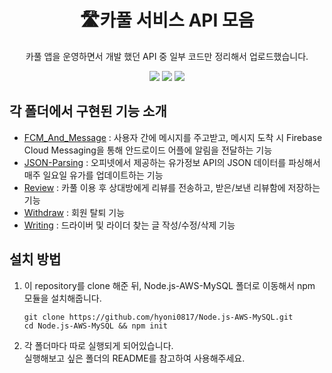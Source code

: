 <h1 align="center">🛣카풀 서비스 API 모음</h1>
<p align="center">카풀 앱을 운영하면서 개발 했던 API 중 일부 코드만 정리해서 업로드했습니다.</p>
<div align="center">
    <img src="https://img.shields.io/badge/Node.js-339933?style=flat-square&logo=Node.js&logoColor=white"></img>
    <img src="https://img.shields.io/badge/MySQL-4479A1?style=flat-square&logo=MySQL&logoColor=white"></img>
    <img src="https://img.shields.io/badge/AWS(EC2, RDS)-232F3E?style=flat-square&logo=Amazon AWS&logoColor=white"></img>
</div>

## 각 폴더에서 구현된 기능 소개
- [FCM_And_Message](https://github.com/hyoni0817/Node.js-AWS-MySQL/tree/master/FCM_And_Message) : 사용자 간에 메시지를 주고받고, 메시지 도착 시 Firebase Cloud Messaging을 통해 안드로이드 어플에 알림을 전달하는 기능
- [JSON-Parsing](https://github.com/hyoni0817/Node.js-AWS-MySQL/tree/master/JSON-Parsing) : 오피넷에서 제공하는 유가정보 API의 JSON 데이터를 파싱해서 매주 일요일 유가를 업데이트하는 기능
- [Review](https://github.com/hyoni0817/Node.js-AWS-MySQL/tree/master/Review) : 카풀 이용 후 상대방에게 리뷰를 전송하고, 받은/보낸 리뷰함에 저장하는 기능
- [Withdraw](https://github.com/hyoni0817/Node.js-AWS-MySQL/tree/master/Withdraw) : 회원 탈퇴 기능
- [Writing](https://github.com/hyoni0817/Node.js-AWS-MySQL/tree/master/Writing) : 드라이버 및 라이더 찾는 글 작성/수정/삭제 기능

## 설치 방법
1. 이 repository를 clone 해준 뒤, Node.js-AWS-MySQL 폴더로 이동해서 npm 모듈을 설치해줍니다. 
   ```
   git clone https://github.com/hyoni0817/Node.js-AWS-MySQL.git
   cd Node.js-AWS-MySQL && npm init
   ```
2. 각 폴더마다 따로 실행되게 되어있습니다.   
   실행해보고 싶은 폴더의 README를 참고하여 사용해주세요.